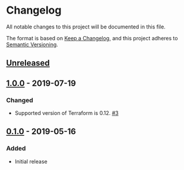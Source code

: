 # Changelog

All notable changes to this project will be documented in this file.

The format is based on
[Keep a Changelog](https://keepachangelog.com/en/1.0.0/),
and this project adheres to
[Semantic Versioning](https://semver.org/spec/v2.0.0.html).

## [Unreleased]

## [1.0.0] - 2019-07-19

### Changed

- Supported version of Terraform is 0.12. [#3]

## [0.1.0] - 2019-05-16

### Added

- Initial release

[Unreleased]: https://github.com/terraform-google-modules/terraform-google-kms/compare/v1.0.0...HEAD
[0.1.0]: https://github.com/terraform-google-modules/terraform-google-kms/releases/tag/v0.1.0
[1.0.0]: https://github.com/terraform-google-modules/terraform-google-kms/releases/tag/v1.0.0

[#3]: https://github.com/terraform-google-modules/terraform-google-kms/pull/3

